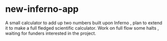 # new-inferno-app
A small calculator to add up two numbers built upon Inferno , plan to extend it
to make a full fledged scientific calculator.
Work on full flow some halts , waiting for funders interested in the project.

